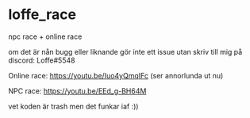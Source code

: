 # loffe_race
npc race + online race

om det är nån bugg eller liknande gör inte ett issue utan skriv till mig på discord: Loffe#5548

Online race: https://youtu.be/Iuo4yQmqIFc (ser annorlunda ut nu)

NPC race: https://youtu.be/EEd_g-BH64M

vet koden är trash men det funkar iaf :))
